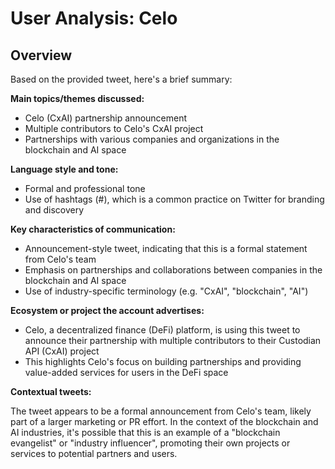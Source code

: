 # User Analysis: Celo

## Overview

Based on the provided tweet, here's a brief summary:

**Main topics/themes discussed:**

* Celo (CxAI) partnership announcement
* Multiple contributors to Celo's CxAI project
* Partnerships with various companies and organizations in the blockchain and AI space

**Language style and tone:**

* Formal and professional tone
* Use of hashtags (#), which is a common practice on Twitter for branding and discovery

**Key characteristics of communication:**

* Announcement-style tweet, indicating that this is a formal statement from Celo's team
* Emphasis on partnerships and collaborations between companies in the blockchain and AI space
* Use of industry-specific terminology (e.g. "CxAI", "blockchain", "AI")

**Ecosystem or project the account advertises:**

* Celo, a decentralized finance (DeFi) platform, is using this tweet to announce their partnership with multiple contributors to their Custodian API (CxAI) project
* This highlights Celo's focus on building partnerships and providing value-added services for users in the DeFi space

**Contextual tweets:**

The tweet appears to be a formal announcement from Celo's team, likely part of a larger marketing or PR effort. In the context of the blockchain and AI industries, it's possible that this is an example of a "blockchain evangelist" or "industry influencer", promoting their own projects or services to potential partners and users.